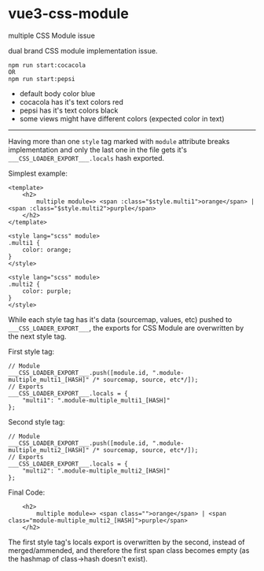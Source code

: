 # vue3-css-module
multiple CSS Module issue

dual brand CSS module implementation issue. 

```
npm run start:cocacola
OR
npm run start:pepsi
```

- default body color blue
- cocacola has it's text colors red
- pepsi has it's text colors black
- some views might have different colors (expected color in text)

-----

Having more than one `style` tag marked with `module` attribute breaks implementation and only the last one in the file gets it's `___CSS_LOADER_EXPORT___.locals` hash exported. 

Simplest example:

```
<template>
    <h2>
        multiple module=> <span :class="$style.multi1">orange</span> | <span :class="$style.multi2">purple</span>
    </h2>
</template>

<style lang="scss" module>
.multi1 {
    color: orange;
}
</style>

<style lang="scss" module>
.multi2 {
    color: purple;
}
</style>
```

While each style tag has it's data (sourcemap, values, etc) pushed to `___CSS_LOADER_EXPORT___`, the exports for CSS Module are overwritten by the next style tag.

First style tag:

```
// Module
___CSS_LOADER_EXPORT___.push([module.id, ".module-multiple_multi1_[HASH]" /* sourcemap, source, etc*/]);
// Exports
___CSS_LOADER_EXPORT___.locals = {
	"multi1": ".module-multiple_multi1_[HASH]"
};
```

Second style tag:
```
// Module
___CSS_LOADER_EXPORT___.push([module.id, ".module-multiple_multi2_[HASH]" /* sourcemap, source, etc*/]);
// Exports
___CSS_LOADER_EXPORT___.locals = {
	"multi2": ".module-multiple_multi2_[HASH]"
};
```  
  
Final Code:
```
    <h2>
        multiple module=> <span class="">orange</span> | <span class="module-multiple_multi2_[HASH]">purple</span>
    </h2>
```
 
 The first style tag's locals export is overwritten by the second, instead of merged/ammended, and therefore the first span class becomes empty (as the hashmap of class->hash doesn't exist).
 
